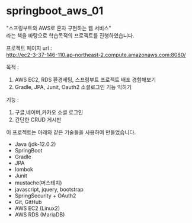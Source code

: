 # springboot_aws_01

"스프링부트와 AWS로 혼자 구현하는 웹 서비스"    
라는 책을 바탕으로 학습목적의 프로젝트를 진행하였습니다.    

프로젝트 페이지 url :    
http://ec2-3-37-146-110.ap-northeast-2.compute.amazonaws.com:8080/   

목적 :    
1. AWS EC2, RDS 환경세팅, 스프링부트 프로젝트 배포 경험해보기   
2. Gradle, JPA, Junit, Oauth2 소셜로그인 기능 익히기   

기능 : 
1. 구글,네이버,카카오 소셜 로그인    
2. 간단한 CRUD 게시판   

이 프로젝트는 아래와 같은 기술들을 사용하여 만들었습니다.  
* Java (jdk-12.0.2) 
* SpringBoot 
* Gradle
* JPA
* lombok
* Junit
* mustache(머스테치)
* javascript, jquery, bootstrap
* SpringSecurity + OAuth2
* Git, GitHub
* AWS EC2 (Linux2)
* AWS RDS (MariaDB)

